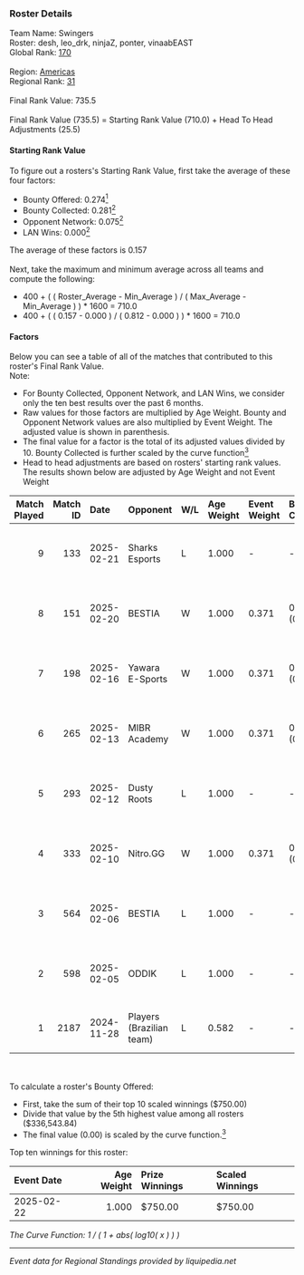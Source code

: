 ### Roster Details<br />
Team Name: Swingers<br />
Roster: desh, leo_drk, ninjaZ, ponter, vinaabEAST<br />
Global Rank: [170](../../standings_global_2025_03_01.md)<br />
<br />
Region: [Americas]( ../../standings_americas_2025_03_01.md)<br />
Regional Rank: [31]( ../../standings_americas_2025_03_01.md)<br />
<br />
Final Rank Value:  735.5<br />
<br />
Final Rank Value (735.5) = Starting Rank Value (710.0) + Head To Head Adjustments (25.5)<br />

#### Starting Rank Value<br />
To figure out a rosters's Starting Rank Value, first take the average of these four factors:<br />
- Bounty Offered: 0.274[<sup>1</sup>](#table2)
- Bounty Collected: 0.281[<sup>2</sup>](#table1)
- Opponent Network: 0.075[<sup>2</sup>](#table1)
- LAN Wins: 0.000[<sup>2</sup>](#table1)

The average of these factors is 0.157<br />
<br />
Next, take the maximum and minimum average across all teams and compute the following:<br />
- 400 + ( ( Roster_Average - Min_Average ) / ( Max_Average - Min_Average ) ) * 1600 = 710.0
- 400 + ( ( 0.157 - 0.000 ) / ( 0.812 - 0.000 ) ) * 1600 = 710.0


#### Factors<br />
Below you can see a table of all of the matches that contributed to this roster's Final Rank Value.<br />
Note:<br />

- For Bounty Collected, Opponent Network, and LAN Wins, we consider only the ten best results over the past 6 months.
- Raw values for those factors are multiplied by Age Weight. Bounty and Opponent Network values are also multiplied by Event Weight. The adjusted value is shown in parenthesis.
- The final value for a factor is the total of its adjusted values divided by 10. Bounty Collected is further scaled by the curve function[<sup>3</sup>](#curveFunction)
- Head to head adjustments are based on rosters' starting rank values. The results shown below are adjusted by Age Weight and not Event Weight
<span id="table1"></span><br />


| Match Played | Match ID | Date       | Opponent                 | W/L | Age Weight | Event Weight | Bounty Collected | Opponent Network | LAN Wins  | H2H Adj. | Roster                                     |
| -: | -: | :- | :- | :- | :- | :- | :- | :- | :- | -: | :- |
|            9 |      133 | 2025-02-21 | Sharks Esports           | L   | 1.000      | -            | -                | -                | -         |    -6.11 | desh, leo_drk, ninjaZ, ponter, vinaabEAST  |
|            8 |      151 | 2025-02-20 | BESTIA                   | W   | 1.000      | 0.371        | 0.069 (0.026)    | 0.513 (0.190)    | 0 (0.000) |    23.97 | desh, leo_drk, ninjaZ, ponter, vinaabEAST  |
|            7 |      198 | 2025-02-16 | Yawara E-Sports          | W   | 1.000      | 0.371        | 0.002 (0.001)    | 0.482 (0.179)    | 0 (0.000) |    13.71 | desh, leo_drk, ninjaZ, ponter, vinaabEAST  |
|            6 |      265 | 2025-02-13 | MIBR Academy             | W   | 1.000      | 0.371        | 0.001 (0.000)    | 0.516 (0.191)    | 0 (0.000) |    15.64 | desh, leo_drk, ninjaZ, ponter, vinaabEAST  |
|            5 |      293 | 2025-02-12 | Dusty Roots              | L   | 1.000      | -            | -                | -                | -         |   -12.96 | desh, leo_drk, ninjaZ, ponter, vinaabEAST  |
|            4 |      333 | 2025-02-10 | Nitro.GG                 | W   | 1.000      | 0.371        | 0.002 (0.001)    | 0.518 (0.192)    | 0 (0.000) |    14.83 | desh, leo_drk, ninjaZ, ponter, vinaabEAST  |
|            3 |      564 | 2025-02-06 | BESTIA                   | L   | 1.000      | -            | -                | -                | -         |    -6.25 | desh, leo_drk, ninjaZ, ponter, vinaabEAST  |
|            2 |      598 | 2025-02-05 | ODDIK                    | L   | 1.000      | -            | -                | -                | -         |    -9.15 | desh, leo_drk, ninjaZ, ponter, vinaabEAST  |
|            1 |     2187 | 2024-11-28 | Players (Brazilian team) | L   | 0.582      | -            | -                | -                | -         |    -8.19 | history, leo_drk, ninjaZ, redi, vinaabEAST |

<br />
<span id="table2"></span><br />
To calculate a roster's Bounty Offered:<br />

- First, take the sum of their top 10 scaled winnings ($750.00)
- Divide that value by the 5th highest value among all rosters ($336,543.84)
- The final value (0.00) is scaled by the curve function.[<sup>3</sup>](#curveFunction)

Top ten winnings for this roster:<br />

| Event Date | Age Weight | Prize Winnings | Scaled Winnings |
| :- | -: | :- | :- |
| 2025-02-22 |      1.000 | $750.00        | $750.00         |


<span id="curveFunction"></span>_The Curve Function: 1 / ( 1 + abs( log10( x ) ) )_<br />

---
_Event data for Regional Standings provided by liquipedia.net_<br />
